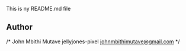 This is ny README.md file


## Author

/*
John Mbithi Mutave
jellyjones-pixel
johnmbithimutave@gmail.com
*/
